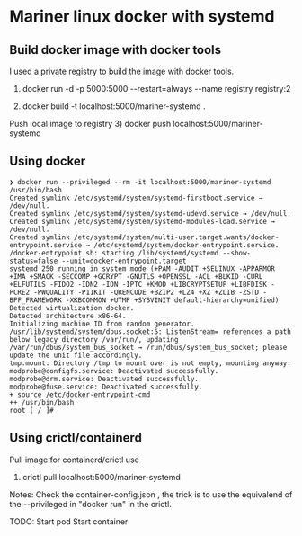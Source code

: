 # Mariner linux docker with systemd

## Build docker image with docker tools

I used a private registry to build the image with docker tools.
1) docker run -d -p 5000:5000 --restart=always --name registry registry:2

2) docker build -t localhost:5000/mariner-systemd . 

Push local image to registry
3) docker push localhost:5000/mariner-systemd

## Using docker
```
❯ docker run --privileged --rm -it localhost:5000/mariner-systemd /usr/bin/bash
Created symlink /etc/systemd/system/systemd-firstboot.service → /dev/null.
Created symlink /etc/systemd/system/systemd-udevd.service → /dev/null.
Created symlink /etc/systemd/system/systemd-modules-load.service → /dev/null.
Created symlink /etc/systemd/system/multi-user.target.wants/docker-entrypoint.service → /etc/systemd/system/docker-entrypoint.service.
/docker-entrypoint.sh: starting /lib/systemd/systemd --show-status=false --unit=docker-entrypoint.target
systemd 250 running in system mode (+PAM -AUDIT +SELINUX -APPARMOR +IMA +SMACK -SECCOMP +GCRYPT -GNUTLS +OPENSSL -ACL +BLKID -CURL +ELFUTILS -FIDO2 -IDN2 -IDN -IPTC +KMOD +LIBCRYPTSETUP +LIBFDISK -PCRE2 -PWQUALITY -P11KIT -QRENCODE +BZIP2 +LZ4 +XZ +ZLIB -ZSTD -BPF_FRAMEWORK -XKBCOMMON +UTMP +SYSVINIT default-hierarchy=unified)
Detected virtualization docker.
Detected architecture x86-64.
Initializing machine ID from random generator.
/usr/lib/systemd/system/dbus.socket:5: ListenStream= references a path below legacy directory /var/run/, updating /var/run/dbus/system_bus_socket → /run/dbus/system_bus_socket; please update the unit file accordingly.
tmp.mount: Directory /tmp to mount over is not empty, mounting anyway.
modprobe@configfs.service: Deactivated successfully.
modprobe@drm.service: Deactivated successfully.
modprobe@fuse.service: Deactivated successfully.
+ source /etc/docker-entrypoint-cmd
++ /usr/bin/bash
root [ / ]# 

```

## Using crictl/containerd

Pull image for containerd/crictl use
1) crictl pull localhost:5000/mariner-systemd

Notes: Check the container-config.json , the trick is to use the equivalend of the --privileged in "docker run" in the crictl.

TODO:
Start pod
Start container

```
```